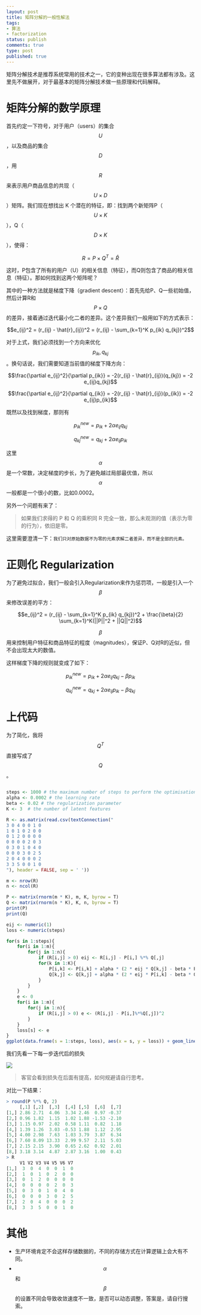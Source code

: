 ```yaml
--- 
layout: post
title: 矩阵分解的一般性解法
tags: 
- 算法
- factorization
status: publish
comments: true
type: post
published: true
---
```


矩阵分解技术是推荐系统常用的技术之一，它的变种出现在很多算法都有涉及。这里先不做展开，对于最基本的矩阵分解技术做一些原理和代码解释。


# 矩阵分解的数学原理

首先约定一下符号，对于用户（users）的集合 $$U$$，以及商品的集合 $$D$$，用$$R$$ 来表示用户商品信息的共现（$$U \times D $$）矩阵。我们现在想找出 K 个潜在的特征，即：找到两个新矩阵P（$$U \times K$$），Q（$$D \times K$$），使得：

$$R = P \times Q^T = \hat{R}$$

这时，P包含了所有的用户（U）的相关信息（特征），而Q则包含了商品的相关信息（特征）。那如何找到这两个矩阵呢？

其中的一种方法就是梯度下降（gradient descent）：首先先给P、Q一些初始值，然后计算R和$$P \times Q$$的差异，接着通过迭代最小化二者的差异。这个差异我们一般用如下的方式表示：

$$e_{ij}^2 = (r_{ij} - \hat{r}_{ij})^2 = (r_{ij} - \sum_{k=1}^K p_{ik} q_{kj})^2$$ 

对于上式，我们必须找到一个方向来优化$$p_{ik},q_{kj}$$。换句话说，我们需要知道当前值的梯度下降方向：

$$\frac{\partial e_{ij}^2}{\partial p_{ik}} = -2(r_{ij} - \hat{r}_{ij})(q_{kj}) = -2 e_{ij}q_{kj}$$
 
$$\frac{\partial e_{ij}^2}{\partial q_{ik}} = -2(r_{ij} - \hat{r}_{ij})(p_{ik}) = -2 e_{ij}p_{ik}$$

既然以及找到梯度，那则有

$$p_{ik}^{new} = p_{ik} + 2\alpha e_{ij} q_{kj}$$

$$q_{kj}^{new} = q_{kj} + 2\alpha e_{ij} p_{ik}$$

这里$$\alpha$$ 是一个常数，决定梯度的步长，为了避免越过局部最优值，所以$$\alpha$$一般都是一个很小的数，比如0.0002。

另外一个问题有来了：

> 如果我们求得的 P 和 Q 的乘积同 R 完全一致，那么未观测的值（表示为零的行为），依旧是零。

这里需要澄清一下：`我们只对原始数据不为零的元素求解二者差异，而不是全部的元素。`


# 正则化 Regularization

为了避免过拟合，我们一般会引入Regularization来作为惩罚项，一般是引入一个$$\beta$$来修改误差的平方：


$$e_{ij}^2 = (r_{ij} - \sum_{k=1}^K p_{ik} q_{kj})^2 + \frac{\beta}{2} \sum_{k=1}^K(||P||^2 + ||Q||^2)$$

$$\beta$$用来控制用户特征和商品特征的程度（magnitudes），保证P、Q对R的近似，但不会出现太大的数值。

这样梯度下降的规则就变成了如下：

$$p_{ik}^{new} = p_{ik} + 2\alpha e_{ij} q_{kj} - \beta p_{ik}$$

$$q_{kj}^{new} = q_{kj} + 2\alpha e_{ij} p_{ik} - \beta q_{kj}$$


# 上代码

为了简化，我将 $$Q^T$$ 直接写成了 $$Q$$。

```r

steps <- 1000 # the maximum number of steps to perform the optimisation
alpha <- 0.0002 # the learning rate
beta <- 0.02 # the regularization parameter
K <- 3  # the number of latent features

R <- as.matrix(read.csv(textConnection("
3 0 4 0 0 1 0
1 0 1 0 2 0 0
0 1 2 0 0 0 0
0 0 0 0 2 0 3
0 3 0 1 0 4 0
0 0 0 3 0 2 5
2 0 4 0 0 0 2
3 3 5 0 0 1 0
"), header = FALSE, sep = ' '))

m <- nrow(R)
n <- ncol(R)

P <- matrix(rnorm(m * K), m, K, byrow = T)
Q <- matrix(rnorm(n * K), K, n, byrow = T) 
print(P)
print(Q)

eij <- numeric(1)
loss <- numeric(steps)

for(s in 1:steps){
    for(i in 1:m){
        for(j in 1:n){
            if (R[i,j] > 0) eij <- R[i,j] - P[i,] %*% Q[,j]
            for(k in 1:K){
                P[i,k] <- P[i,k] + alpha * (2 * eij * Q[k,j] - beta * P[i,k])
                Q[k,j] <- Q[k,j] + alpha * (2 * eij * P[i,k] - beta * Q[k,j])
            }
        }
    }
    e <- 0
    for(i in 1:m){
        for(j in 1:n){
            if (R[i,j] > 0) e <- (R[i,j] - P[i,]%*%Q[,j])^2
        }
    }
    loss[s] <- e
}
ggplot(data.frame(s = 1:steps, loss), aes(x = s, y = loss)) + geom_line()

```


我们先看一下每一步迭代后的损失


![](/upload/pic/loss.png)

> 客官会看到损失在后面有提高，如何规避请自行思考。


对比一下结果：

```r
> round(P %*% Q, 2)
     [,1] [,2]  [,3]  [,4] [,5]  [,6]  [,7]
[1,] 2.86 2.71  4.06  3.34 2.46  0.97 -0.37
[2,] 0.96 1.82  1.15  1.02 1.88 -1.53 -2.10
[3,] 1.15 0.97  2.02  0.58 1.11  0.82  1.18
[4,] 1.39 1.26  3.03 -0.53 1.88  1.12  2.95
[5,] 4.00 2.98  7.63  1.03 3.79  3.87  6.34
[6,] 7.60 8.09 13.33  2.99 9.57  2.11  5.03
[7,] 2.15 2.15  3.90  0.65 2.62  0.92  2.01
[8,] 3.18 3.14  4.87  2.87 3.16  1.00  0.43
> R
     V1 V2 V3 V4 V5 V6 V7
[1,]  3  0  4  0  0  1  0
[2,]  1  0  1  0  2  0  0
[3,]  0  1  2  0  0  0  0
[4,]  0  0  0  0  2  0  3
[5,]  0  3  0  1  0  4  0
[6,]  0  0  0  3  0  2  5
[7,]  2  0  4  0  0  0  2
[8,]  3  3  5  0  0  1  0
```

# 其他

- 生产环境肯定不会这样存储数据的，不同的存储方式在计算逻辑上会大有不同。
- $$\alpha$$和$$\beta$$的设置不同会导致收敛速度不一致，是否可以动态调整，答案是，请自行搜索。
